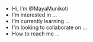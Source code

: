 - Hi, I’m @MayaMunikoti
- I’m interested in ...
- I’m currently learning ...
- I’m looking to collaborate on ...
- How to reach me ...

<!---
MayaMunikoti/MayaMunikoti is a ✨ special ✨ repository because its `README.md` (this file) appears on your GitHub profile.
You can click the Preview link to take a look at your changes.
--->
